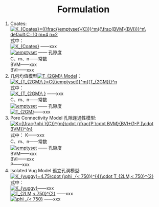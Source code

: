 # <center>Formulation</center>
1. Coates:<br> <a href="https://www.codecogs.com/eqnedit.php?latex=K_{Coates}=({\frac{\emptyset}{C})}^m({\frac{BVM}{BVI})}^n\&space;default:C=10,m=4,n=2" target="_blank"><img src="https://latex.codecogs.com/gif.latex?K_{Coates}=({\frac{\emptyset}{C})}^m({\frac{BVM}{BVI})}^n\&space;default:C=10,m=4,n=2" title="K_{Coates}=({\frac{\emptyset}{C})}^m({\frac{BVM}{BVI})}^n\ default:C=10,m=4,n=2" /></a> <br>
式中：<br><a href="https://www.codecogs.com/eqnedit.php?latex=K_{Coates}" target="_blank"><img src="https://latex.codecogs.com/gif.latex?K_{Coates}" title="K_{Coates}" /></a> ——xxx
<br><a href="https://www.codecogs.com/eqnedit.php?latex=\emptyset" target="_blank"><img src="https://latex.codecogs.com/gif.latex?\emptyset" title="\emptyset" /></a> —— 孔隙度
<br>C、m、n——常数
<br>BVM——xxx
<br>BVI——xxx
2. 几何均值模型<a href="https://www.codecogs.com/eqnedit.php?latex=T_{2GM}\&space;Model" target="_blank"><img src="https://latex.codecogs.com/gif.latex?T_{2GM}\&space;Model" title="T_{2GM}\ Model" /></a>：
<br><a href="https://www.codecogs.com/eqnedit.php?latex=K_{T_{2GM}\&space;}=C{(\emptyset)}^m{(T_{2GM})}^n" target="_blank"><img src="https://latex.codecogs.com/gif.latex?K_{T_{2GM}\&space;}=C{(\emptyset)}^m{(T_{2GM})}^n" title="K_{T_{2GM}\ }=C{(\emptyset)}^m{(T_{2GM})}^n" /></a>
<br>式中：
<br><a href="https://www.codecogs.com/eqnedit.php?latex=K_{T_{2GM}\&space;}" target="_blank"><img src="https://latex.codecogs.com/gif.latex?K_{T_{2GM}\&space;}" title="K_{T_{2GM}\ }" /></a> ——xxx
<br>C、m、n——常数
<br><a href="https://www.codecogs.com/eqnedit.php?latex=\emptyset" target="_blank"><img src="https://latex.codecogs.com/gif.latex?\emptyset" title="\emptyset" /></a> —— 孔隙度
<br><a href="https://www.codecogs.com/eqnedit.php?latex=T_{2GM}" target="_blank"><img src="https://latex.codecogs.com/gif.latex?T_{2GM}" title="T_{2GM}" /></a>——xxx
3. Pore Connectivity Model 孔隙连通性模型:
<br><a href="https://www.codecogs.com/eqnedit.php?latex=K=(\frac{\phi&space;}{C})^{m}\cdot&space;(\frac{P&space;\cdot&space;BVM}{BVI&plus;(1-P&space;)\cdot&space;BVM})^{n}" target="_blank"><img src="https://latex.codecogs.com/gif.latex?K=(\frac{\phi&space;}{C})^{m}\cdot&space;(\frac{P&space;\cdot&space;BVM}{BVI&plus;(1-P&space;)\cdot&space;BVM})^{n}" title="K=(\frac{\phi }{C})^{m}\cdot (\frac{P \cdot BVM}{BVI+(1-P )\cdot BVM})^{n}" /></a>
<br>式中：
K——xxx
<br>C、m、n——常数
<br><a href="https://www.codecogs.com/eqnedit.php?latex=\emptyset" target="_blank"><img src="https://latex.codecogs.com/gif.latex?\emptyset" title="\emptyset" /></a> —— 孔隙度
<br>BVM——xxx
<br>BVI——xxx
<br>P——xxx
4. Isolated Vug Model 孤立孔洞模型:
<br><a href="https://www.codecogs.com/eqnedit.php?latex=K_{vuggy}=4.75\cdot&space;(\phi&space;_{<&space;750})^{4}\cdot&space;T_{2LM,<&space;750}^{2}" target="_blank"><img src="https://latex.codecogs.com/gif.latex?K_{vuggy}=4.75\cdot&space;(\phi&space;_{<&space;750})^{4}\cdot&space;T_{2LM,<&space;750}^{2}" title="K_{vuggy}=4.75\cdot (\phi _{< 750})^{4}\cdot T_{2LM,< 750}^{2}" /></a>
<br>式中：
<br><a href="https://www.codecogs.com/eqnedit.php?latex=K_{vuggy}" target="_blank"><img src="https://latex.codecogs.com/gif.latex?K_{vuggy}" title="K_{vuggy}" /></a>——xxx
<br><a href="https://www.codecogs.com/eqnedit.php?latex=T_{2LM,<&space;750}^{2}" target="_blank"><img src="https://latex.codecogs.com/gif.latex?T_{2LM,<&space;750}^{2}" title="T_{2LM,< 750}^{2}" /></a> ——xxx
<br><a href="https://www.codecogs.com/eqnedit.php?latex=\phi&space;_{<&space;750}" target="_blank"><img src="https://latex.codecogs.com/gif.latex?\phi&space;_{<&space;750}" title="\phi _{< 750}" /></a> ——xxx
